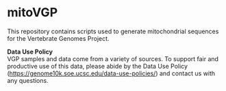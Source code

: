 # mitoVGP
This repository contains scripts used to generate mitochondrial sequences for the Vertebrate Genomes Project.

<b>Data Use Policy</b> <br/>
VGP samples and data come from a variety of sources. To support fair and productive use of this data, please abide by the Data Use Policy (https://genome10k.soe.ucsc.edu/data-use-policies/) and contact us with any questions.
